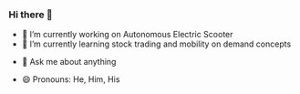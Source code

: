### Hi there 👋

- 🔭 I’m currently working on Autonomous Electric Scooter
- 🌱 I’m currently learning stock trading and mobility on demand concepts
<!-- - 👯 I’m looking to collaborate on--> 
<!-- - 🤔 I’m looking for help with ...-->
- 💬 Ask me about anything
<!-- - 📫 How to reach me: [email me](pruthvisanghavi1997@gmail.com)-->
- 😄 Pronouns: He, Him, His
<!-- - ⚡ Fun fact: ...-->

